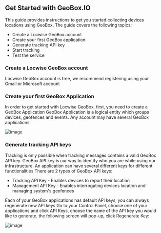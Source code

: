 

Get Started with GeoBox.IO
--------------------------
This guide provides instructions to get you started collecting devices locations using GeoBox. The guide covers the following topics:

* Create a Locwise GeoBox account
* Create your first GeoBox application
* Generate tracking API key
* Start tracking
* Test the service

### Create a Locwise GeoBox account
Locwise GeoBox account is free, we recommend registering using your Gmail or Microsoft account
### Create your first GeoBox Application
In order to get started with Locwise GeoBox, first, you need to create a GeoBox Application
GeoBox Application is a logical entity which groups devices, geofences and events.
Any account may have several GeoBox applications. 

![image](https://cloud.githubusercontent.com/assets/15333203/11377781/6e322598-92f0-11e5-8f37-f7059d0b07b4.png)
### Generate tracking API keys
Tracking is only possible when tracking messages contains a valid GeoBox API key. 
GeoBox API key is our way to identify who you are while using our infrastructure.
An application can have several different keys for different functionalities 
There are 2 types of GeoBox API keys:
- Tracking API Key - Enables devices to report their location
- Management API Key - Enables interrogating devices location and managing system's geofences

Each of your GeoBox applications has default API keys, you can always regenerate new API keys
Go to your Control Panel, choose one of your applications and click API Keys, choose the name of the API key you would like to generate, the following screen will pop-up, click Regenerate Key:

![image](https://cloud.githubusercontent.com/assets/15333203/11377889/1229757a-92f1-11e5-8182-5ff95da9a2c8.png)

